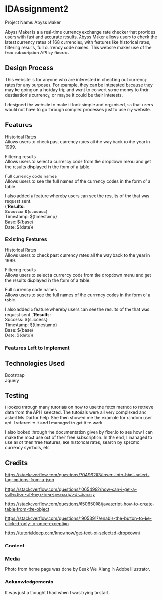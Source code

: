 # IDAssignment2
Project Name: Abyss Maker

Abyss Maker is a a real-time currency exchange rate checker that provides users with fast and accurate results. Abyss Maker allows users to check the latest currency rates of 168 currencies, with features like historical rates, filtering results, full currency code names. This website makes use of the free subscription API by fixer.io. 

## Design Process
This website is for anyone who are interested in checking out currency rates for any purposes. For example, they can be interested because they may be going on a holiday trip and want to convert some money to their destination's currency, or maybe it could be their interests. 

I designed the website to make it look simple and organised, so that users would not have to go through complex processes just to use my website.

## Features
Historical Rates <br>
Allows users to check past currency rates all the way back to the year in 1999.

Filtering results <br>
Allows users to select a currency code from the dropdown menu and get the results displayed in the form of a table.

Full currency code names <br>
Allows users to see the full names of the currency codes in the form of a table.

I also added a feature whereby users can see the results of the that was request sent.<br>('<strong>Results: </strong> <br> Success: ${success} <br> Timestamp: ${timestamp} <br> Base: ${base} <br> Date: ${date})

### Existing Features
Historical Rates <br>
Allows users to check past currency rates all the way back to the year in 1999.

Filtering results <br>
Allows users to select a currency code from the dropdown menu and get the results displayed in the form of a table.

Full currency code names <br>
Allows users to see the full names of the currency codes in the form of a table.

I also added a feature whereby users can see the results of the that was request sent.('<strong>Results: </strong> <br> Success: ${success} <br> Timestamp: ${timestamp} <br> Base: ${base} <br> Date: ${date})

### Features Left to Implement

## Technologies Used
Bootstrap <br>
Jquery

## Testing
I looked through many tutorials on how to use the fetch method to retrieve data from the API I selected. The tutorials were all very complexed and asked Ms Dai for help. She then showed me the example for random user api. I refered to it and I managed to get it to work. 

I also looked through the documentation given by fixer.io to see how I can make the most use out of their free subscription. In the end, I managed to use all of their free features, like historical rates, search by specific currency symbols, etc.

## Credits
https://stackoverflow.com/questions/20496203/insert-into-html-select-tag-options-from-a-json

https://stackoverflow.com/questions/10654992/how-can-i-get-a-collection-of-keys-in-a-javascript-dictionary

https://stackoverflow.com/questions/65065008/javascript-how-to-create-table-from-the-object

https://stackoverflow.com/questions/19053917/enable-the-button-to-be-clicked-only-to-once-exception

https://tutorialdeep.com/knowhow/get-text-of-selected-dropdown/

### Content

### Media
Photo from home page was done by Beak Wei Xiang in Adobe Illustrator.

### Acknowledgements
It was just a thought I had when I was trying to start.
